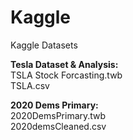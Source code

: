 # Kaggle
Kaggle Datasets

__Tesla Dataset & Analysis:__ <br />
TSLA Stock Forcasting.twb <br />
TSLA.csv

__2020 Dems Primary:__ <br />
2020DemsPrimary.twb <br />
2020demsCleaned.csv <br />
